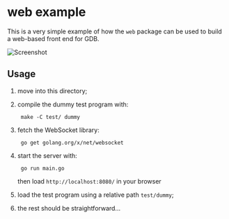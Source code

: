 web example
===========

This is a very simple example of how the `web` package can be used to build
a web-based front end for GDB.

![Screenshot](http://i.imgur.com/Ql48hXT.png)

Usage
-----

1. move into this directory;

2. compile the dummy test program with:

        make -C test/ dummy

3. fetch the WebSocket library:

        go get golang.org/x/net/websocket

4. start the server with:

        go run main.go

   then load `http://localhost:8080/` in your browser

5. load the test program using a relative path `test/dummy`;

6. the rest should be straightforward...
